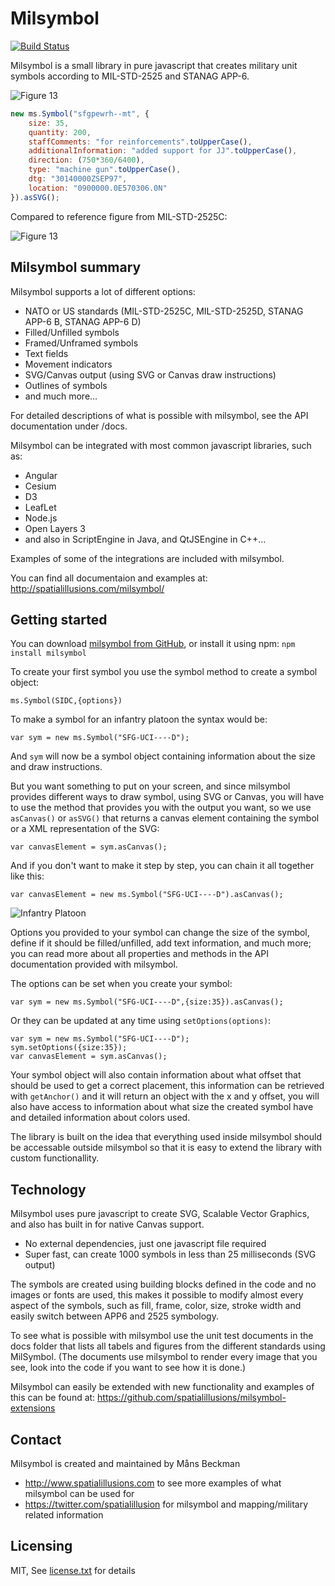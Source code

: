 # Milsymbol

[![Build Status](https://travis-ci.org/spatialillusions/milsymbol.svg?branch=master)](https://travis-ci.org/spatialillusions/milsymbol)

Milsymbol is a small library in pure javascript that creates military unit symbols according to MIL-STD-2525 and STANAG APP-6.

![Figure 13](https://github.com/spatialillusions/milsymbol/blob/master/docs/images/milsymbol.png?raw=true)

```javascript
new ms.Symbol("sfgpewrh--mt", {
	size: 35,
	quantity: 200,
	staffComments: "for reinforcements".toUpperCase(),
	additionalInformation: "added support for JJ".toUpperCase(),
	direction: (750*360/6400),
	type: "machine gun".toUpperCase(),
	dtg: "30140000ZSEP97",
	location: "0900000.0E570306.0N"
}).asSVG();
```

Compared to reference figure from MIL-STD-2525C:


![Figure 13](https://github.com/spatialillusions/milsymbol/blob/master/docs/images/figure13.png?raw=true)

## Milsymbol summary

Milsymbol supports a lot of different options:
 - NATO or US standards (MIL-STD-2525C, MIL-STD-2525D, STANAG APP-6 B, STANAG APP-6 D)
 - Filled/Unfilled symbols
 - Framed/Unframed symbols
 - Text fields
 - Movement indicators
 - SVG/Canvas output (using SVG or Canvas draw instructions)
 - Outlines of symbols
 - and much more...
 
For detailed descriptions of what is possible with milsymbol, see the API documentation under /docs.


Milsymbol can be integrated with most common javascript libraries, such as:
 - Angular
 - Cesium
 - D3
 - LeafLet
 - Node.js
 - Open Layers 3
 - and also in ScriptEngine in Java, and QtJSEngine in C++...

Examples of some of the integrations are included with milsymbol.

You can find all documentaion and examples at:
http://spatialillusions.com/milsymbol/

## Getting started

You can download [milsymbol from GitHub](https://github.com/spatialillusions/milsymbol "milsymbol"), or install it using npm:
`npm install milsymbol`

To create your first symbol you use the symbol method to create a symbol object:

`ms.Symbol(SIDC,{options})`

To make a symbol for an infantry platoon the syntax would be:

`var sym = new ms.Symbol("SFG-UCI----D");`

And `sym` will now be a symbol object containing information about the size and draw instructions.

But you want something to put on your screen, and since milsymbol provides different ways to draw symbol, using SVG or Canvas, you will have to use the method that provides you with the output you want, so we use `asCanvas()` or `asSVG()` that returns a canvas element containing the symbol or a XML representation of the SVG:

`var canvasElement = sym.asCanvas();`

And if you don't want to make it step by step, you can chain it all together like this:

`var canvasElement = new ms.Symbol("SFG-UCI----D").asCanvas();`

![Infantry Platoon](https://github.com/spatialillusions/milsymbol/blob/master/docs/images/infantry-platoon.png?raw=true)

Options you provided to your symbol can change the size of the symbol, define if it should be filled/unfilled, add text information, and much more; you can read more about all properties and methods in the API documentation provided with milsymbol.

The options can be set when you create your symbol: 

`var sym = new ms.Symbol("SFG-UCI----D",{size:35}).asCanvas();`

Or they can be updated at any time using `setOptions(options)`:

```
var sym = new ms.Symbol("SFG-UCI----D");
sym.setOptions({size:35});
var canvasElement = sym.asCanvas();
```

Your symbol object will also contain information about what offset that should be used to get a correct placement, this information can be retrieved with  `getAnchor()` and it will return an object with the x and y offset, you will also have access to information about what size the created symbol have and detailed information about colors used. 

The library is built on the idea that everything used inside milsymbol should be accessable outside milsymbol so that it is easy to extend the library with custom functionallity.

## Technology

Milsymbol uses pure javascript to create SVG, Scalable Vector Graphics, and also has built in for native Canvas support. 

 - No external dependencies, just one javascript file required
 - Super fast, can create 1000 symbols in less than 25 milliseconds (SVG output)
 
The symbols are created using building blocks defined in the code and no images or fonts are used, this makes it possible to modify almost every aspect of the symbols, such as fill, frame, color, size, stroke width and easily switch between APP6 and 2525 symbology.

To see what is possible with milsymbol use the unit test documents in the docs folder that lists all tabels and figures from the different standards using MilSymbol. (The documents use milsymbol to render every image that you see, look into the code if you want to see how it is done.)

Milsymbol can easily be extended with new functionality and examples of this can be found at: https://github.com/spatialillusions/milsymbol-extensions

## Contact

Milsymbol is created and maintained by Måns Beckman
 - http://www.spatialillusions.com to see more examples of what milsymbol can be used for
 - https://twitter.com/spatialillusion for milsymbol and mapping/military related information 

## Licensing

MIT, See [license.txt](license.txt) for details
